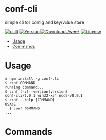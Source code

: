 conf-cli
========

simple cli for config and key/value store

[![oclif](https://img.shields.io/badge/cli-oclif-brightgreen.svg)](https://oclif.io)
[![Version](https://img.shields.io/npm/v/conf-cli.svg)](https://npmjs.org/package/conf-cli)
[![Downloads/week](https://img.shields.io/npm/dw/conf-cli.svg)](https://npmjs.org/package/conf-cli)
[![License](https://img.shields.io/npm/l/conf-cli.svg)](https://github.com/natzcam/conf-cli/blob/master/package.json)

<!-- toc -->
* [Usage](#usage)
* [Commands](#commands)
<!-- tocstop -->
# Usage
<!-- usage -->
```sh-session
$ npm install -g conf-cli
$ conf COMMAND
running command...
$ conf (-v|--version|version)
conf-cli/0.0.1 win32-x64 node-v8.9.1
$ conf --help [COMMAND]
USAGE
  $ conf COMMAND
...
```
<!-- usagestop -->
# Commands
<!-- commands -->

<!-- commandsstop -->
